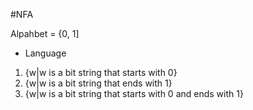 #NFA

Alpahbet = {0, 1]
- Language 
1. {w|w is a bit string that starts with 0}
2. {w|w is a bit string that ends with 1}
3. {w|w is a bit string that starts with 0 and ends with 1}

